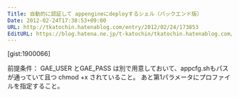 ```yaml
---
Title: 自動的に認証して appengineにdeployするシェル（バックエンド版）
Date: 2012-02-24T17:38:53+09:00
URL: http://tkatochin.hatenablog.com/entry/2012/02/24/173853
EditURL: https://blog.hatena.ne.jp/t-katochin/tkatochin.hatenablog.com/atom/entry/12704346814673947371
---
```


[gist:1900066]

前提条件：
GAE_USER とGAE_PASS は別で用意しておいて、appcfg.shもパスが通っていて且つ chmod +x されていること。
あと第1パラメータにプロファイルを指定すること。
